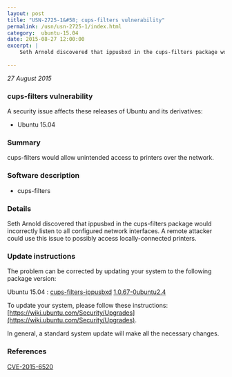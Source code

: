 ```yaml
---
layout: post
title: "USN-2725-1&#58; cups-filters vulnerability"
permalink: /usn/usn-2725-1/index.html
category:  ubuntu-15.04
date: 2015-08-27 12:00:00
excerpt: |
    Seth Arnold discovered that ippusbxd in the cups-filters package would incorrectly listen to all configured network interfaces. A remote attacker could use this issue to possibly access locally-connected printers. 
    
--- 
```

 
 

*27 August 2015*

### cups-filters vulnerability

A security issue affects these releases of Ubuntu and its derivatives:

* Ubuntu 15.04

### Summary

cups-filters would allow unintended access to printers over the network. 

### Software description

* cups-filters 

### Details

Seth Arnold discovered that ippusbxd in the cups-filters package would incorrectly listen to all configured network interfaces. A remote attacker could use this issue to possibly access locally-connected printers. 

### Update instructions

The problem can be corrected by updating your system to the following package version:

Ubuntu 15.04
 : [cups-filters-ippusbxd](https://launchpad.net/ubuntu/+source/cups-filters) <span> [1.0.67-0ubuntu2.4](https://launchpad.net/ubuntu/+source/cups-filters/1.0.67-0ubuntu2.4) </span> 

To update your system, please follow these instructions: [https://wiki.ubuntu.com/Security/Upgrades](https://wiki.ubuntu.com/Security/Upgrades).

In general, a standard system update will make all the necessary changes. 

### References

 
 [CVE-2015-6520](http://people.ubuntu.com/~ubuntu-security/cve/CVE-2015-6520)
 

